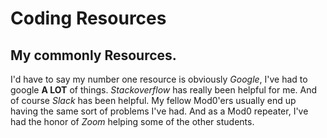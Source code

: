 #  Coding Resources

## My commonly Resources.

I'd have to say my number one resource is obviously *Google*, I've had to google **A LOT** of things. *Stackoverflow* has really been helpful for me. And of course *Slack* has been helpful. My fellow Mod0'ers usually end up having the same sort of problems I've had. And as a Mod0 repeater, I've had the honor of *Zoom* helping some of the other students.
